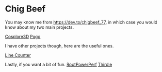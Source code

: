 # Chig Beef
You may know me from https://dev.to/chigbeef_77, in which case you would know about my two main projects.

[Cosplore3D](https://github.com/Chig-Beef/Cosplore3D)
[Pogo](https://github.com/Chig-Beef/Pogo)

I have other projects though, here are the useful ones.

[Line Counter](https://github.com/Chig-Beef/LineCounter)

Lastly, if you want a bit of fun.
[RootPowerPerf](https://github.com/Chig-Beef/RootPowerPerf)
[Thirdle](https://github.com/Chig-Beef/thirdle)
